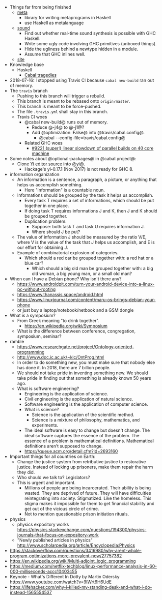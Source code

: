 - Things far from being finished
    - [meta](meta/)
        - library for writing metaprograms in Haskell
        - use Haskell as metalanguage
    - [sound](sound/)
        - Find out whether real-time sound synthesis is possible with GHC Haskell.
        - Write some ugly code involving GHC primitives (unboxed things).
        - Hide the ugliness behind a newtype hidden in a module.
        - Assume that GHC inlines well.
    - [site](site/)
- Knowledge base
    - Haskell
        - [Cabal tragedies](cabal.md)
- 2018-07-16: I stopped using Travis CI because `cabal new-build` ran out of memory.
- The `travis` branch
    - Pushing to this branch will trigger a rebuild.
    - This branch is meant to be rebased onto `origin/master`.
    - This branch is meant to be force-pushed.
    - The file `.travis.yml` shall stay in this branch.
    - Travis CI woes
        - @cabal new-build@ runs out of memory.
            - Reduce @-j4@ to @-j1@?
            - Add @optimization: False@ into @travis/cabal.config@.
                - @cabal --config-file=travis/cabal.config@
        - Related GHC woes
            - [#9221 (super!) linear slowdown of parallel builds on 40 core machine](https://ghc.haskell.org/trac/ghc/ticket/9221)
- Some notes about @optional-packages@ in @cabal.project@:
    - Clone [Yi editor source](https://github.com/yi-editor/yi) into @yi@.
        - Hackage's yi-0.17.1 (Nov 2017) is not ready for GHC 8.
- information organization
    - An information is a sentence, a paragraph, a picture, or anything that helps us accomplish something.
        - Here "information" is a countable noun.
    - Informations should be grouped by the task it helps us accomplish.
        - Every task T requires a set of informations, which should be put together in one place.
        - If doing task T requires informations J and K, then J and K should be grouped together.
        - Duplication problem.
            - Suppose: both task T and task U requires information J.
            - Where should J be put?
    - The value of information J should be measured by the ratio V/E, where V is the value of the task that J helps us accomplish, and E is our effort for obtaining J.
    - Example of combinatorial explosion of categories.
        - Which should a red car be grouped together with: a red hat or a blue car?
            - Which should a big old man be grouped together with: a big old woman, a big young man, or a small old man?
- When can I have a Debian phone?
Why isn't there any?
    - https://www.androidpit.com/turn-your-android-device-into-a-linux-pc-without-rooting
    - https://www.thanassis.space/android.html
    - https://www.linuxjournal.com/content/maru-os-brings-debian-your-phone
    - or just buy a laptop/notebook/netbook and a GSM dongle
- What is a symposium?
    - From Greek meaning "to drink together".
        - https://en.wikipedia.org/wiki/Symposium
    - What is the difference between conference, congregation, symposium, seminar?
- ramble
    - https://www.researchgate.net/project/Ontology-oriented-programming
    - http://www.doc.ic.ac.uk/~klc/OntProg.html
    - In order to do something new, you must make sure that nobody else has done it.
    In 2018, there are 7 billion people.
    - We should not take pride in inventing something new.
    We should take pride in finding out that something is already known 50 years ago.
    - What is software engineering?
        - Engineering is the application of science.
        - Civil engineering is the application of natural science.
        - Software engineering is the application of computer science.
        - What is science?
            - Science is the application of the scientific method.
            - Science is a mixture of philosophy, mathematics, and experiments.
        - The ideal software is easy to change but doesn't change.
        The ideal software captures the essence of the problem.
        The essence of a problem is mathematical definitions.
        Mathematical definitions aren't supposed to change.
        - https://queue.acm.org/detail.cfm?id=2693160
- Important things for all countries on Earth:
    - Change the justice system from retributive justice to restorative justice.
    Instead of locking up prisoners, make them repair the harm they did.
    - Who should we talk to?
    Legislators?
    - This is urgent and important.
        - Millions of people are being incarcerated.
        Their ability is being wasted.
        They are deprived of future.
        They will have difficulties reintegrating into society.
        Stigmatized.
        Like the homeless.
        This stigma makes it impossible for them to get financial stability and get out of the vicious circle of crime.
        - Not to mention questionable prison initiation rituals.
- physics
    - physics expository works https://physics.stackexchange.com/questions/194300/physics-journals-that-focus-on-expository-work
    - "Newly published articles in physics" http://www.scholarpedia.org/article/Encyclopedia:Physics
- https://stackoverflow.com/questions/3416980/why-arent-whole-program-optimizations-more-prevalent-now/27757382
- https://en.wikipedia.org/wiki/Multi-adjoint_logic_programming
- https://medium.com/netflix-techblog/linux-performance-analysis-in-60-000-milliseconds-accc10403c55
- Keynote - What's Different In Dotty by Martin Odersky https://www.youtube.com/watch?v=9lWrt6H6UdE
- https://lifehacker.com/why-i-killed-my-standing-desk-and-what-i-do-instead-1565554537
